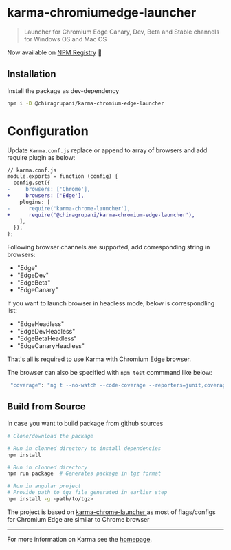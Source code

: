 # karma-chromiumedge-launcher

> Launcher for Chromium Edge Canary, Dev, Beta and Stable channels for Windows OS and Mac OS

Now available on [NPM Registry](https://www.npmjs.com/package/@chiragrupani/karma-chromium-edge-launcher) 🎉

## Installation

Install the package as dev-dependency

```bash
npm i -D @chiragrupani/karma-chromium-edge-launcher
```

# Configuration

Update `Karma.conf.js` replace or append to array of browsers and add require plugin as below:

```diff
// karma.conf.js
module.exports = function (config) {
  config.set({
-     browsers: ['Chrome'],
+     browsers: ['Edge'],
    plugins: [
-      require('karma-chrome-launcher'),
+      require('@chiragrupani/karma-chromium-edge-launcher'),
    ],
  });
};
```

Following browser channels are supported, add corresponding string in browsers:

- "Edge"
- "EdgeDev"
- "EdgeBeta"
- "EdgeCanary"

If you want to launch browser in headless mode, below is correspondling list:

- "EdgeHeadless"
- "EdgeDevHeadless"
- "EdgeBetaHeadless"
- "EdgeCanaryHeadless"

That's all is required to use Karma with Chromium Edge browser.

The browser can also be specified with `npm test` commmand like below:

```bash
 "coverage": "ng t --no-watch --code-coverage --reporters=junit,coverage-istanbul --browsers=EdgeHeadless --progress=false"
```

## Build from Source

In case you want to build package from github sources

```bash
# Clone/download the package

# Run in clonned directory to install dependencies
npm install

# Run in clonned directory
npm run package  # Generates package in tgz format

# Run in angular project
# Provide path to tgz file generated in earlier step
npm install -g <path/to/tgz>
```

The project is based on [karma-chrome-launcher
](https://github.com/karma-runner/karma-chrome-launcher) as most of flags/configs for Chromium Edge are similar to Chrome browser

---

For more information on Karma see the [homepage].

[homepage]: http://karma-runner.github.com
